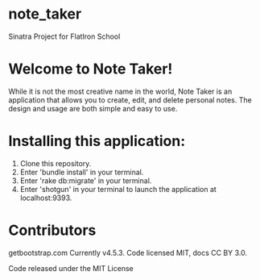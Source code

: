 # note_taker
Sinatra Project for FlatIron School

# Welcome to Note Taker!

While it is not the most creative name in the world, Note Taker is an application that allows you to create, edit, and delete personal notes. The design and usage are both simple and easy to use. 

# Installing this application:

1. Clone this repository.
2. Enter 'bundle install' in your terminal.
3. Enter 'rake db:migrate' in your terminal.
4. Enter 'shotgun' in your terminal to launch the application at localhost:9393. 

# Contributors

getbootstrap.com
Currently v4.5.3. Code licensed MIT, docs CC BY 3.0.

Code released under the MIT License






